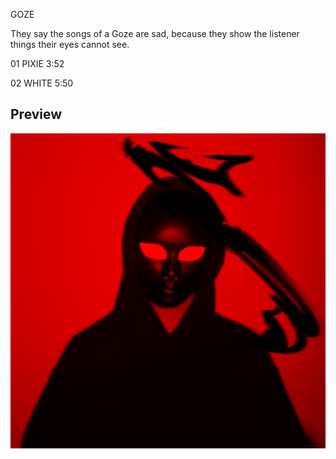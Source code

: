 GOZE

They say the songs of a Goze are sad, because they show the listener things their eyes cannot see.

01 PIXIE 3:52

02 WHITE 5:50


## Preview

![](https://raw.githubusercontent.com/SYNHMN/GOZE/main/preview/Preview-1.png)
